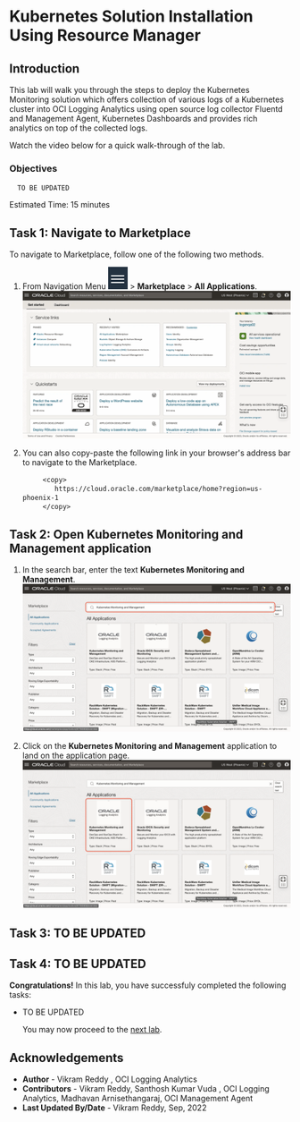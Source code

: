 # Kubernetes Solution Installation Using Resource Manager

## Introduction

This lab will walk you through the steps to deploy the Kubernetes Monitoring solution which offers collection of various logs of a Kubernetes cluster into OCI Logging Analytics using open source log collector Fluentd and Management Agent, Kubernetes Dashboards and provides rich analytics on top of the collected logs. 

Watch the video below for a quick walk-through of the lab.


### Objectives

```
  TO BE UPDATED
```


Estimated Time: 15 minutes

## Task 1: Navigate to Marketplace

To navigate to Marketplace, follow one of the following two methods.

1. From Navigation Menu ![navigation-menu](images/navigation-menu.png) > **Marketplace** > **All Applications**.
![marketplace-navigation](./images/marketplace-navigation.gif " ")

2. You can also copy-paste the following link in your browser's address bar to navigate to the Marketplace.
    ```
         <copy>
            https://cloud.oracle.com/marketplace/home?region=us-phoenix-1
         </copy>   
    ```

## Task 2: Open Kubernetes Monitoring and Management application
    
1. In the search bar, enter the text **Kubernetes Monitoring and Management**.
![k8s-app-search](./images/k8s-app-search.png " ")

2. Click on the **Kubernetes Monitoring and Management** application to land on the application page.
![k8s-app-select](./images/k8s-app-select.png " ")

## Task 3: TO BE UPDATED

  

## Task 4: TO BE UPDATED





**Congratulations!** In this lab, you have successfuly completed the following tasks:
- TO BE UPDATED

  You may now proceed to the [next lab](#next).

## Acknowledgements
* **Author** - Vikram Reddy , OCI Logging Analytics
* **Contributors** -  Vikram Reddy, Santhosh Kumar Vuda , OCI Logging Analytics, Madhavan Arnisethangaraj, OCI Management Agent
* **Last Updated By/Date** - Vikram Reddy, Sep, 2022
